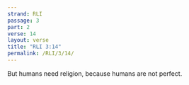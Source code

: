```yaml
---
strand: RLI
passage: 3
part: 2
verse: 14
layout: verse
title: "RLI 3:14"
permalink: /RLI/3/14/
---
```

But humans need religion, because humans are not perfect.
